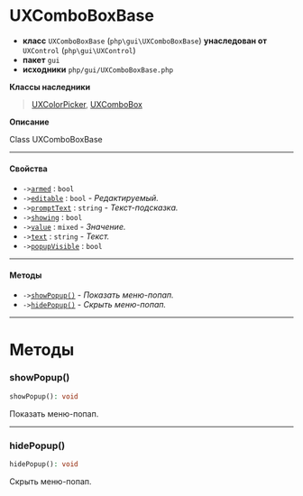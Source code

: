 # UXComboBoxBase

- **класс** `UXComboBoxBase` (`php\gui\UXComboBoxBase`) **унаследован от** `UXControl` (`php\gui\UXControl`)
- **пакет** `gui`
- **исходники** `php/gui/UXComboBoxBase.php`

**Классы наследники**

> [UXColorPicker](https://github.com/jphp-compiler/jphp/blob/master/exts/jphp-gui-ext/api-docs/classes/php/gui/UXColorPicker.ru.md), [UXComboBox](https://github.com/jphp-compiler/jphp/blob/master/exts/jphp-gui-ext/api-docs/classes/php/gui/UXComboBox.ru.md)

**Описание**

Class UXComboBoxBase

---

#### Свойства

- `->`[`armed`](#prop-armed) : `bool`
- `->`[`editable`](#prop-editable) : `bool` - _Редактируемый._
- `->`[`promptText`](#prop-prompttext) : `string` - _Текст-подсказка._
- `->`[`showing`](#prop-showing) : `bool`
- `->`[`value`](#prop-value) : `mixed` - _Значение._
- `->`[`text`](#prop-text) : `string` - _Текст._
- `->`[`popupVisible`](#prop-popupvisible) : `bool`

---

#### Методы

- `->`[`showPopup()`](#method-showpopup) - _Показать меню-попап._
- `->`[`hidePopup()`](#method-hidepopup) - _Скрыть меню-попап._

---
# Методы

<a name="method-showpopup"></a>

### showPopup()
```php
showPopup(): void
```
Показать меню-попап.

---

<a name="method-hidepopup"></a>

### hidePopup()
```php
hidePopup(): void
```
Скрыть меню-попап.
